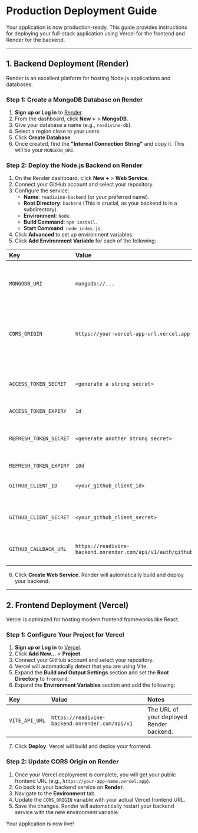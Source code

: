 # Production Deployment Guide

Your application is now production-ready. This guide provides instructions for deploying your full-stack application using Vercel for the frontend and Render for the backend.

---

## 1. Backend Deployment (Render)

Render is an excellent platform for hosting Node.js applications and databases.

### Step 1: Create a MongoDB Database on Render

1.  **Sign up or Log in** to [Render](https://dashboard.render.com/).
2.  From the dashboard, click **New +** > **MongoDB**.
3.  Give your database a name (e.g., `readivine-db`).
4.  Select a region close to your users.
5.  Click **Create Database**.
6.  Once created, find the **"Internal Connection String"** and copy it. This will be your `MONGODB_URI`.

### Step 2: Deploy the Node.js Backend on Render

1.  On the Render dashboard, click **New +** > **Web Service**.
2.  Connect your GitHub account and select your repository.
3.  Configure the service:
    *   **Name**: `readivine-backend` (or your preferred name).
    *   **Root Directory**: `backend` (This is crucial, as your backend is in a subdirectory).
    *   **Environment**: `Node`.
    *   **Build Command**: `npm install`.
    *   **Start Command**: `node index.js`.
4.  Click **Advanced** to set up environment variables.
5.  Click **Add Environment Variable** for each of the following:

| Key | Value | Notes |
| :--- | :--- | :--- |
| `MONGODB_URI` | `mongodb://...` | Paste the connection string from your Render MongoDB. |
| `CORS_ORIGIN` | `https://your-vercel-app-url.vercel.app` | **Important:** You will get this URL after deploying the frontend. |
| `ACCESS_TOKEN_SECRET` | `<generate a strong secret>` | Use a password generator for a long, random string. |
| `ACCESS_TOKEN_EXPIRY`| `1d` |  |
| `REFRESH_TOKEN_SECRET`| `<generate another strong secret>` | Must be different from the access token secret. |
| `REFRESH_TOKEN_EXPIRY`| `10d` |  |
| `GITHUB_CLIENT_ID` | `<your_github_client_id>` | From your GitHub OAuth App settings. |
| `GITHUB_CLIENT_SECRET`| `<your_github_client_secret>` | From your GitHub OAuth App settings. |
| `GITHUB_CALLBACK_URL`| `https://readivine-backend.onrender.com/api/v1/auth/github/callback` | Use your Render backend URL. |

6.  Click **Create Web Service**. Render will automatically build and deploy your backend.

---

## 2. Frontend Deployment (Vercel)

Vercel is optimized for hosting modern frontend frameworks like React.

### Step 1: Configure Your Project for Vercel

1.  **Sign up or Log in** to [Vercel](https://vercel.com/).
2.  Click **Add New...** > **Project**.
3.  Connect your GitHub account and select your repository.
4.  Vercel will automatically detect that you are using Vite.
5.  Expand the **Build and Output Settings** section and set the **Root Directory** to `frontend`.
6.  Expand the **Environment Variables** section and add the following:

| Key | Value | Notes |
| :--- | :--- | :--- |
| `VITE_API_URL` | `https://readivine-backend.onrender.com/api/v1` | The URL of your deployed Render backend. |

7.  Click **Deploy**. Vercel will build and deploy your frontend.

### Step 2: Update CORS Origin on Render

1.  Once your Vercel deployment is complete, you will get your public frontend URL (e.g., `https://your-app-name.vercel.app`).
2.  Go back to your backend service on **Render**.
3.  Navigate to the **Environment** tab.
4.  Update the `CORS_ORIGIN` variable with your actual Vercel frontend URL.
5.  Save the changes. Render will automatically restart your backend service with the new environment variable.

Your application is now live!
